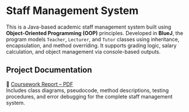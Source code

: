 # Staff Management System

This is a Java-based academic staff management system built using **Object-Oriented Programming (OOP)** principles. Developed in **BlueJ**, the program models `Teacher`, `Lecturer`, and `Tutor` classes using inheritance, encapsulation, and method overriding. It supports grading logic, salary calculation, and object management via console-based outputs.

## Project Documentation

📄 [Coursework Report – PDF](./Documentation/23050262_Sujal_Parajuli.pdf)  
Includes class diagrams, pseudocode, method descriptions, testing procedures, and error debugging for the complete staff management system.
